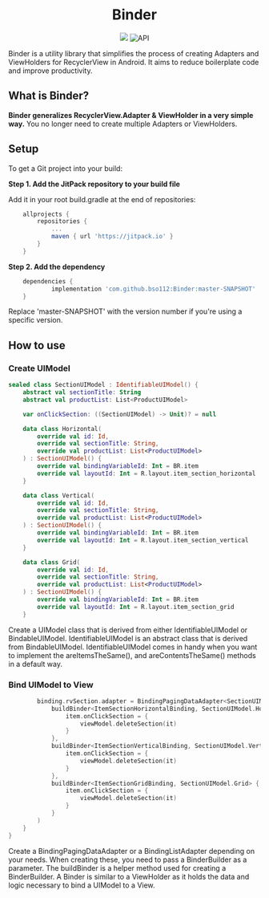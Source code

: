 <h1 align="center">Binder</h1>

<p align="center">
<img src="https://img.shields.io/badge/-Android-FA7343?style=flat&logo=Android"/>
<img alt="API" src="https://img.shields.io/badge/API-21%2B-brightgreen.svg?style=flat"/>
</p>

Binder is a utility library that simplifies the process of creating Adapters and ViewHolders for RecyclerView in Android. It aims to reduce boilerplate code and improve productivity.

## What is Binder?
**Binder generalizes RecyclerView.Adapter & ViewHolder in a very simple way.**
You no longer need to create multiple Adapters or ViewHolders.

## Setup
To get a Git project into your build:

**Step 1. Add the JitPack repository to your build file**

Add it in your root build.gradle at the end of repositories:

```groovy
	allprojects {
		repositories {
			...
			maven { url 'https://jitpack.io' }
		}
	}
```
 
**Step 2. Add the dependency**
```groovy
	dependencies {
	        implementation 'com.github.bso112:Binder:master-SNAPSHOT'
	}
```
Replace 'master-SNAPSHOT' with the version number if you're using a specific version.
## How to use
### Create UIModel
```kotlin
sealed class SectionUIModel : IdentifiableUIModel() {
    abstract val sectionTitle: String
    abstract val productList: List<ProductUIModel>

    var onClickSection: ((SectionUIModel) -> Unit)? = null

    data class Horizontal(
        override val id: Id,
        override val sectionTitle: String,
        override val productList: List<ProductUIModel>
    ) : SectionUIModel() {
        override val bindingVariableId: Int = BR.item
        override val layoutId: Int = R.layout.item_section_horizontal
    }

    data class Vertical(
        override val id: Id,
        override val sectionTitle: String,
        override val productList: List<ProductUIModel>
    ) : SectionUIModel() {
        override val bindingVariableId: Int = BR.item
        override val layoutId: Int = R.layout.item_section_vertical
    }

    data class Grid(
        override val id: Id,
        override val sectionTitle: String,
        override val productList: List<ProductUIModel>
    ) : SectionUIModel() {
        override val bindingVariableId: Int = BR.item
        override val layoutId: Int = R.layout.item_section_grid
    }
```
Create a UIModel class that is derived from either IdentifiableUIModel or BindableUIModel. 
IdentifiableUIModel is an abstract class that is derived from BindableUIModel.
IdentifiableUIModel comes in handy when you want to implement the areItemsTheSame(), and areContentsTheSame() methods in a default way.
</br>
### Bind UIModel to View
```kotlin
        binding.rvSection.adapter = BindingPagingDataAdapter<SectionUIModel>(
            buildBinder<ItemSectionHorizontalBinding, SectionUIModel.Horizontal> { item ->
                item.onClickSection = {
                    viewModel.deleteSection(it)
                }
            },
            buildBinder<ItemSectionVerticalBinding, SectionUIModel.Vertical> { item ->
                item.onClickSection = {
                    viewModel.deleteSection(it)
                }
            },
            buildBinder<ItemSectionGridBinding, SectionUIModel.Grid> { item ->
                item.onClickSection = {
                    viewModel.deleteSection(it)
                }
            }
        )
    }
}
```
Create a BindingPagingDataAdapter or a BindingListAdapter depending on your needs. 
When creating these, you need to pass a BinderBuilder as a parameter. 
The buildBinder is a helper method used for creating a BinderBuilder. 
A Binder is similar to a ViewHolder as it holds the data and logic necessary to bind a UIModel to a View.


